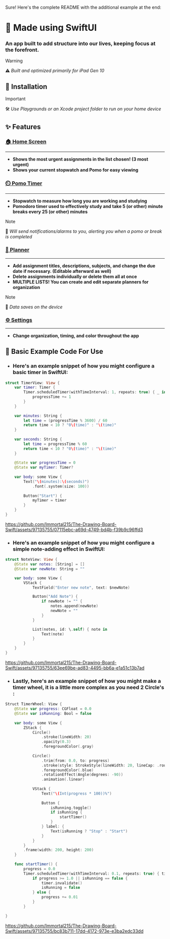 Sure! Here's the complete README with the additional example at the end:

# 📱 Made using SwiftUI
### An app built to add structure into our lives, keeping focus at the forefront.

> [!WARNING]
> ⚠️ *Built and optimized primarily for iPad Gen 10*

## 🚀 Installation 

> [!IMPORTANT]
> 🛠️ *Use Playgrounds or an Xcode project folder to run on your home device*

## ✨ Features 

### [🏠 Home Screen](Homepage.swift)
<hr>

* **Shows the most urgent assignments in the list chosen! (3 most urgent)**
* **Shows your current stopwatch and Pomo for easy viewing**

### [⏲️ Pomo Timer](PomoTimer.swift)
<hr>

* **Stopwatch to measure how long you are working and studying**
* **Pomodoro timer used to effectively study and take 5 (or other) minute breaks every 25 (or other) minutes**

> [!NOTE]
> 🔔 *Will send notifications/alarms to you, alerting you when a pomo or break is completed*

### [📒 Planner](Notebook.swift)
<hr>

* **Add assignment titles, descriptions, subjects, and change the due date if necessary. (Editable afterward as well)**
* **Delete assignments individually or delete them all at once**
* **MULTIPLE LISTS! You can create and edit separate planners for organization** 

> [!NOTE]
> 💾 *Data saves on the device*

### [⚙️ Settings](Settings.swift)
<hr>

* **Change organization, timing, and color throughout the app**

## 📄 Basic Example Code For Use

* ### Here's an example snippet of how you might configure a basic timer in SwiftUI:

```swift
struct TimerView: View {
    var timer: Timer {
        Timer.scheduledTimer(withTimeInterval: 1, repeats: true) { _ in
            progressTime += 1
        }
    }
    
    var minutes: String {
        let time = (progressTime % 3600) / 60
        return time < 10 ? "0\(time)" : "\(time)"
    }
    
    var seconds: String {
        let time = progressTime % 60
        return time < 10 ? "0\(time)" : "\(time)"
    }
    
    @State var progressTime = 0
    @State var myTimer: Timer?
    
    var body: some View {
        Text("\(minutes):\(seconds)")
            .font(.system(size: 100))
        
        Button("Start") {
            myTimer = timer
        } 
    }
}
```
https://github.com/Immortal215/The-Drawing-Board-Swift/assets/97135755/07115ebc-a69d-4749-bd4b-f39b9c96ffd3

* ### Here's an example snippet of how you might configure a simple note-adding effect in SwiftUI:

```swift
struct NoteView: View {
    @State var notes: [String] = []
    @State var newNote: String = ""

    var body: some View {
        VStack {
            TextField("Enter new note", text: $newNote)

            Button("Add Note") {
                if newNote != "" {
                    notes.append(newNote)
                    newNote = ""
                }
            }

            List(notes, id: \.self) { note in
                Text(note)
            }
        }
    }
}
```
https://github.com/Immortal215/The-Drawing-Board-Swift/assets/97135755/63ee69be-ad83-4495-bb6a-e1a51c13b7ad


* ### Lastly, here's an example snippet of how you might make a timer wheel, it is a little more complex as you need 2 Circle's :

```swift
Struct TimerWheel: View {
    @State var progress: CGFloat = 0.0
    @State var isRunning: Bool = false
    
    var body: some View {
        ZStack {
            Circle()
                .stroke(lineWidth: 20)
                .opacity(0.3)
                .foregroundColor(.gray)
            
            Circle()
                .trim(from: 0.0, to: progress)
                .stroke(style: StrokeStyle(lineWidth: 20, lineCap: .round, lineJoin: .round))
                .foregroundColor(.blue)
                .rotationEffect(Angle(degrees: -90))
                .animation(.linear)
            
            VStack {
                Text("\(Int(progress * 100))%")
                
                Button {
                    isRunning.toggle()
                    if isRunning {
                        startTimer()
                    } 
                } label: {
                    Text(isRunning ? "Stop" : "Start")
                }
            }
        }
        .frame(width: 200, height: 200)
    }
    
    func startTimer() {
        progress = 0.0
        Timer.scheduledTimer(withTimeInterval: 0.1, repeats: true) { timer in
            if progress >= 1.0 || isRunning == false {
                timer.invalidate()
                isRunning = false
            } else {
                progress += 0.01
            }
        }
    
}
```
https://github.com/Immortal215/The-Drawing-Board-Swift/assets/97135755/bc83b711-17dd-4172-973e-e3ba2edc33dd



